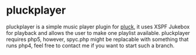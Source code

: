 pluckplayer
==========

pluckplayer is a simple music player plugin for [pluck](pluck-cms.org), it uses XSPF Jukebox for playback and allows the user to make one playlist available. pluckplayer requires php5, however, spyc.php might be replacable with something that runs php4, feel free to contact me if you want to start such a branch.
